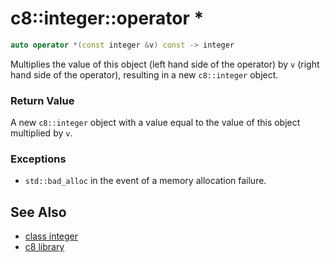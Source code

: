# c8::integer::operator \* #

```cpp
auto operator *(const integer &v) const -> integer
```

Multiplies the value of this object (left hand side of the operator) by `v` (right hand side of the operator), resulting in a new `c8::integer` object.

### Return Value ###

A new `c8::integer` object with a value equal to the value of this object multiplied by `v`.

### Exceptions ###

* `std::bad_alloc` in the event of a memory allocation failure.

## See Also ##

* [class integer](c8_integer)
* [c8 library](c8)


